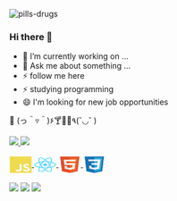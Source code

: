![pills-drugs](https://user-images.githubusercontent.com/70121248/130161011-f38293e8-3e6c-48ee-abeb-a13c2856b870.gif)



### Hi there 👋

- 🔭 I’m currently working on ...
- 💬 Ask me about something ...
- ⚡ follow me here 
- ⚡ studying programming 
- 😄 I'm looking for new job opportunities

 🌱 (っ＾▿＾)۶🍸🌟🍺٩(˘◡˘ )

<div>
  <a href="https://github.com/williamfilgueira">
  <img height="180em" src="https://github-readme-stats.vercel.app/api?username=williamfilgueira&show_icons=true&theme=dracula&include_all_commits=true&count_private=true"/>
  <img height="180em" src="https://github-readme-stats.vercel.app/api/top-langs/?username=williamfilgueira&layout=compact&langs_count=7&theme=dracula"/>
</div>

  
  <div style="display: inline_block"><br>
  <img align="center" alt="Will-Js" height="30" width="40" src="https://raw.githubusercontent.com/devicons/devicon/master/icons/javascript/javascript-plain.svg">
  <img align="center" alt="Will-React" height="30" width="40" src="https://raw.githubusercontent.com/devicons/devicon/master/icons/react/react-original.svg">
  <img align="center" alt="Will-HTML" height="30" width="40" src="https://raw.githubusercontent.com/devicons/devicon/master/icons/html5/html5-original.svg">
  <img align="center" alt="Will-CSS" height="30" width="40" src="https://raw.githubusercontent.com/devicons/devicon/master/icons/css3/css3-original.svg">
 

</div>
  
  <br> 
  <div> 
  <a href="https://www.instagram.com/williamfilgueira/" target="_blank"><img src="https://img.shields.io/badge/-Instagram-%23E4405F?style=for-the-badge&logo=instagram&logoColor=white" target="_blank"></a>
  <a href = "mailto:williamfilgueira@gmail.com"><img src="https://img.shields.io/badge/-Gmail-%23333?style=for-the-badge&logo=gmail&logoColor=white" target="_blank"></a>
  <a href="https://www.linkedin.com/in/william-filgueira-053583123/" target="_blank"><img src="https://img.shields.io/badge/-LinkedIn-%230077B5?style=for-the-badge&logo=linkedin&logoColor=white" target="_blank"></a> 
    
 
</div>

 
